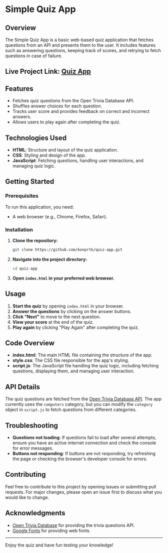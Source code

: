 # Simple Quiz App

## Overview

The Simple Quiz App is a basic web-based quiz application that fetches questions from an API and presents them to the user. It includes features such as answering questions, keeping track of scores, and retrying to fetch questions in case of failure.

## Live Project Link: [Quiz App](https://konprtk.me/quiz-app)

## Features

- Fetches quiz questions from the Open Trivia Database API.
- Shuffles answer choices for each question.
- Tracks user score and provides feedback on correct and incorrect answers.
- Allows users to play again after completing the quiz.

## Technologies Used

- **HTML**: Structure and layout of the quiz application.
- **CSS**: Styling and design of the app.
- **JavaScript**: Fetching questions, handling user interactions, and managing quiz logic.

## Getting Started

### Prerequisites

To run this application, you need:

- A web browser (e.g., Chrome, Firefox, Safari).

### Installation

1. **Clone the repository:**

   ```bash
   git clone https://github.com/konprtk/quiz-app.git
   ```

2. **Navigate into the project directory:**

   ```bash
   cd quiz-app
   ```

3. **Open `index.html` in your preferred web browser.**

## Usage

1. **Start the quiz** by opening `index.html` in your browser.
2. **Answer the questions** by clicking on the answer buttons.
3. **Click "Next"** to move to the next question.
4. **View your score** at the end of the quiz.
5. **Play again** by clicking "Play Again" after completing the quiz.

## Code Overview

- **index.html**: The main HTML file containing the structure of the app.
- **style.css**: The CSS file responsible for the app's styling.
- **script.js**: The JavaScript file handling the quiz logic, including fetching questions, displaying them, and managing user interaction.

## API Details

The quiz questions are fetched from the [Open Trivia Database API](https://opentdb.com/). The app currently uses the `computers` category, but you can modify the `category` object in `script.js` to fetch questions from different categories.

## Troubleshooting

- **Questions not loading**: If questions fail to load after several attempts, ensure you have an active internet connection and check the console for error messages.
- **Buttons not responding**: If buttons are not responding, try refreshing the page or checking the browser's developer console for errors.

## Contributing

Feel free to contribute to this project by opening issues or submitting pull requests. For major changes, please open an issue first to discuss what you would like to change.

## Acknowledgments

- [Open Trivia Database](https://opentdb.com/) for providing the trivia questions API.
- [Google Fonts](https://fonts.google.com/) for providing web fonts.

---

Enjoy the quiz and have fun testing your knowledge!
